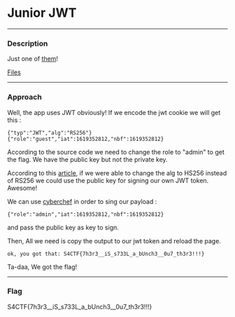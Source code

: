# Junior JWT

--------

### **Description**

Just one of [them](http://junior-jwt.peykar.io/)!

[Files](https://github.com/nimilioum/WriteUps/blob/main/2021/S4CTF/web/Junior-jwt/junior-jwt_263b5c9dfde1cb164297e918fe179e2a606af1a7.txz)

---

### **Approach**

Well, the app uses JWT obviously! If we encode the jwt cookie
we will get this :

    {"typ":"JWT","alg":"RS256"}{"role":"guest","iat":1619352812,"nbf":1619352812}

According to the source code we need to change the role to "admin"
to get the flag. We have the public key but not the private key.

According to this [article](https://medium.com/@netscylla/json-web-token-pentesting-890bc2cf0dcd),
if we were able to change the alg to HS256 instead of RS256 we could use the
public key for signing our own JWT token. Awesome!

We can use [cyberchef](https://gchq.github.io/CyberChef/#recipe=JWT_Sign('secret','HS256'))
in order to sing our payload :

    {"role":"admin","iat":1619352812,"nbf":1619352812}
and pass the public key as key to sign.

Then, All we need is copy the output to our jwt token and reload the page.

    ok, you got that: S4CTF{7h3r3__iS_s733L_a_bUnch3__0u7_th3r3!!!}

Ta-daa, We got the flag!

---

### Flag 

S4CTF{7h3r3__iS_s733L_a_bUnch3__0u7_th3r3!!!}
